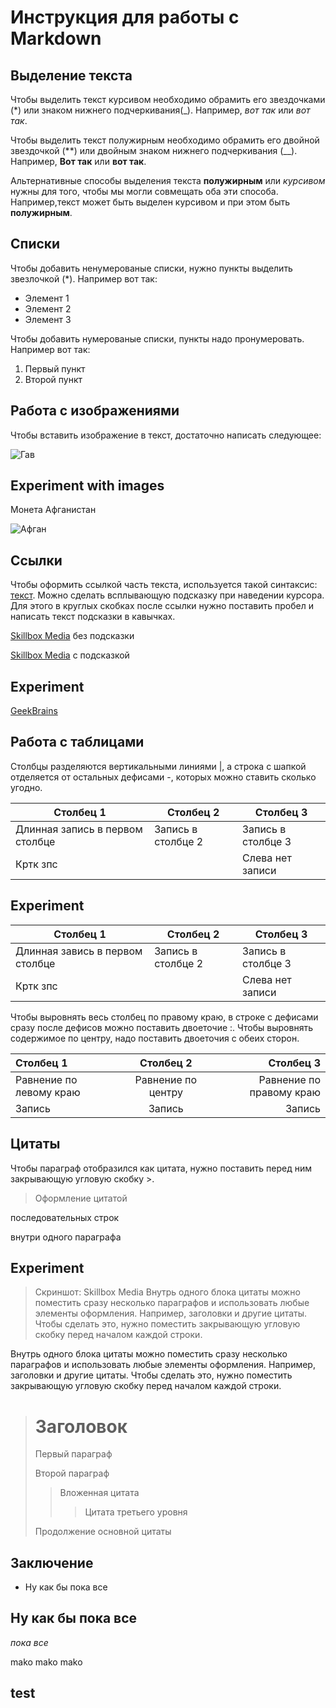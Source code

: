 # Инструкция для работы с Markdown

## Выделение текста

Чтобы выделить текст курсивом необходимо обрамить его звездочками (*) или знаком нижнего подчеркивания(_). Например, *вот так* или _вот так_.

Чтобы выделить текст полужирным необходимо обрамить его двойной звездочкой (**) или двойным знаком нижнего подчеркивания (__). Например, **Вот так** или __вот так__.

Альтернативные способы выделения текста **полужирным** или *курсивом* нужны для того, чтобы мы могли совмещать оба эти способа. Например,текст может быть выделен курсивом и при этом быть **полужирным**.
## Списки

Чтобы добавить ненумерованые списки, нужно пункты выделить звезлочкой (*).
Например вот так:
* Элемент 1
* Элемент 2
* Элемент 3

Чтобы добавить нумерованые списки, пункты надо пронумеровать. Например вот так:
1. Первый пункт
2. Второй пункт
## Работа с изображениями

Чтобы вставить изображение в текст, достаточно написать следующее:

![Гав](teftel.jpg)

## Experiment with images ##

Монета Афганистан

![Афган](afgan.jpg)




## Ссылки
 Чтобы оформить ссылкой часть текста, используется такой синтаксис: [текст](ссылка). Можно сделать всплывающую подсказку при наведении курсора. Для этого в круглых скобках после ссылки нужно поставить пробел и написать текст подсказки в кавычках.

 [Skillbox Media](https://skillbox.ru/media/) без подсказки

 [Skillbox Media](https://skillbox.ru/media/ "Всплывающая подсказка") с подсказкой

## Experiment ##

[GeekBrains](https://gb.ru/lessons/393400/ "Lesson with version control")



## Работа с таблицами
Столбцы разделяются вертикальными линиями |, а строка с шапкой отделяется от остальных дефисами -, которых можно ставить сколько угодно.

|Столбец 1|Столбец 2|Столбец 3|
|-|--------|---|
|Длинная запись в первом столбце|Запись в столбце 2|Запись в столбце 3|
|Кртк зпс| |Слева нет записи|

## Experiment ##
|Столбец 1|Столбец 2|Столбец 3|
|-|--------|---|
|Длинная завись в первом столбце|Запись в столбце 2|Запись в столбце 3|
Кртк зпс| |Слева нет записи|

Чтобы выровнять весь столбец по правому краю, в строке с дефисами сразу после дефисов можно поставить двоеточие :. Чтобы выровнять содержимое по центру, надо поставить двоеточия с обеих сторон.

|Столбец 1|Столбец 2|Столбец 3|
|:-|:-:|-:|
|Равнение по левому краю|Равнение по центру|Равнение по правому краю|
|Запись|Запись|Запись|
##  Цитаты
Чтобы параграф отобразился как цитата, нужно поставить перед ним закрывающую угловую скобку >.

> Оформление цитатой

последовательных строк

внутри одного параграфа

## Experiment ##

>Скриншот: Skillbox Media
Внутрь одного блока цитаты можно поместить сразу несколько параграфов и использовать любые элементы оформления. Например, заголовки и другие цитаты. Чтобы сделать это, нужно поместить закрывающую угловую скобку перед началом каждой строки. 

Внутрь одного блока цитаты можно поместить сразу несколько параграфов и использовать любые элементы оформления. Например, заголовки и другие цитаты. Чтобы сделать это, нужно поместить закрывающую угловую скобку перед началом каждой строки.

> # Заголовок
> Первый параграф
>
> Второй параграф
>
> > Вложенная цитата
> > > Цитата третьего уровня
>
> Продолжение основной цитаты


## Заключение

* Ну как бы пока все 

##  Ну как бы пока все ##
_пока все_

mako mako mako

## test


